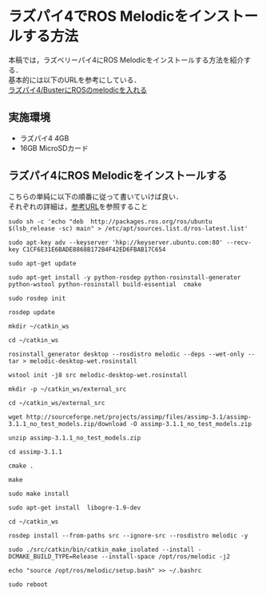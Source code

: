 # ラズパイ4でROS Melodicをインストールする方法
本稿では，ラズベリーパイ4にROS Melodicをインストールする方法を紹介する．<br>
基本的には以下のURLを参考にしている．<br>
[ラズパイ4/BusterにROSのmelodicを入れる](https://qiita.com/Ninagawa_Izumi/items/063d9d4910a19e9fcdec)
<br>


## 実施環境
- ラズパイ4 4GB
- 16GB MicroSDカード

## ラズパイ4にROS Melodicをインストールする

こちらの単純に以下の順番に従って書いていけば良い．<br>
それぞれの詳細は，[参考URL](https://qiita.com/Ninagawa_Izumi/items/063d9d4910a19e9fcdec)を参照すること

```
sudo sh -c 'echo "deb  http://packages.ros.org/ros/ubuntu  $(lsb_release -sc) main" > /etc/apt/sources.list.d/ros-latest.list'

sudo apt-key adv --keyserver 'hkp://keyserver.ubuntu.com:80' --recv-key C1CF6E31E6BADE8868B172B4F42ED6FBAB17C654

sudo apt-get update

sudo apt-get install -y python-rosdep python-rosinstall-generator python-wstool python-rosinstall build-essential  cmake

sudo rosdep init

rosdep update

mkdir ~/catkin_ws

cd ~/catkin_ws

rosinstall_generator desktop --rosdistro melodic --deps --wet-only --tar > melodic-desktop-wet.rosinstall

wstool init -j8 src melodic-desktop-wet.rosinstall

mkdir -p ~/catkin_ws/external_src

cd ~/catkin_ws/external_src

wget http://sourceforge.net/projects/assimp/files/assimp-3.1/assimp-3.1.1_no_test_models.zip/download -O assimp-3.1.1_no_test_models.zip

unzip assimp-3.1.1_no_test_models.zip

cd assimp-3.1.1

cmake .

make

sudo make install

sudo apt-get install  libogre-1.9-dev

cd ~/catkin_ws

rosdep install --from-paths src --ignore-src --rosdistro melodic -y

sudo ./src/catkin/bin/catkin_make_isolated --install -DCMAKE_BUILD_TYPE=Release --install-space /opt/ros/melodic -j2

echo "source /opt/ros/melodic/setup.bash" >> ~/.bashrc

sudo reboot
```
